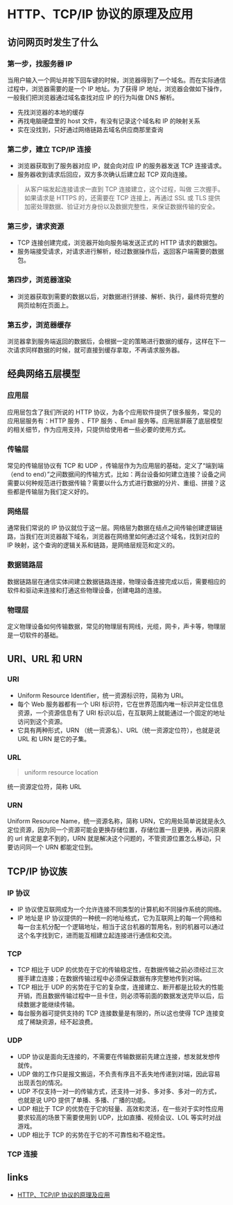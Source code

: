 # HTTP、TCP/IP 协议的原理及应用

## 访问网页时发生了什么

### 第一步，找服务器 IP

当用户输入一个网址并按下回车键的时候，浏览器得到了一个域名。而在实际通信过程中，浏览器需要的是一个 IP 地址。为了获得 IP 地址，浏览器会做如下操作，一般我们把浏览器通过域名查找对应 IP 的行为叫做 DNS 解析。

- 先找浏览器的本地的缓存
- 再找电脑硬盘里的 host 文件，有没有记录这个域名和 IP 的映射关系
- 实在没找到，只好通过网络链路去域名供应商那里查询

### 第二步，建立 TCP/IP 连接

- 浏览器获取到了服务器对应 IP，就会向对应 IP 的服务器发送 TCP 连接请求。
- 服务器收到请求后回应，双方多次确认后建立起 TCP 双向连接。

> 从客户端发起连接请求一直到 TCP 连接建立，这个过程，叫做 三次握手。
> 如果请求是 HTTPS 的，还需要在 TCP 连接上，再通过 SSL 或 TLS 提供加密处理数据、验证对方身份以及数据完整性，来保证数据传输的安全。

### 第三步，请求资源

- TCP 连接创建完成，浏览器开始向服务端发送正式的 HTTP 请求的数据包。
- 服务端接受请求，对请求进行解析，经过数据操作后，返回客户端需要的数据包。

### 第四步，浏览器渲染

- 浏览器获取到需要的数据以后，对数据进行拼接、解析、执行，最终将完整的网页绘制在页面上。

### 第五步，浏览器缓存

浏览器拿到服务端返回的数据后，会根据一定的策略进行数据的缓存，这样在下一次请求同样数据的时候，就可直接到缓存拿取，不再请求服务器。

## 经典网络五层模型

### 应用层

应用层包含了我们所说的 HTTP 协议，为各个应用软件提供了很多服务，常见的应用层服务有：HTTP 服务 、FTP 服务 、Email 服务等。应用层屏蔽了底层模型的相关细节，作为应用支持，只提供给使用者一些必要的使用方式。

### 传输层

常见的传输层协议有 TCP 和 UDP ，传输层作为为应用层的基础，定义了“端到端（end to end）”之间数据间的传输方式，比如：两台设备如何建立连接？设备之间需要以何种规范进行数据传输？需要以什么方式进行数据的分片、重组、拼接？这些都是传输层为我们定义好的。

### 网络层

通常我们常说的 IP 协议就位于这一层。网络层为数据在结点之间传输创建逻辑链路，当我们在浏览器敲下域名，浏览器在网络里如何通过这个域名，找到对应的 IP 映射，这个查询的逻辑关系和链路，是网络层规范和定义的。

### 数据链路层

数据链路层在通信实体间建立数据链路连接，物理设备连接完成以后，需要相应的软件和驱动来连接和打通这些物理设备，创建电路的连接。

### 物理层

定义物理设备如何传输数据，常见的物理层有网线，光缆，网卡，声卡等，物理层是一切软件的基础。

## URI、URL 和 URN

### URI

- Uniform Resource Identifier，统一资源标识符，简称为 URI。
- 每个 Web 服务器都有一个 URI 标识符，它在世界范围内唯一标识并定位信息资源，一个资源信息有了 URI 标识以后，在互联网上就能通过一个固定的地址访问到这个资源。
- 它具有两种形式，URN （统一资源名）、URL（统一资源定位符），也就是说 URL 和 URN 是它的子集。

### URL

> uniform resource location

统一资源定位符，简称 URL

### URN

Uniform Resource Name，统一资源名称，简称 URN，它的用处简单说就是永久定位资源，因为同一个资源可能会更换存储位置，存储位置一旦更换，再访问原来的 url 肯定是拿不到的，URN 就是解决这个问题的，不管资源位置怎么移动，只要访问同一个 URN 都能定位到。

## TCP/IP 协议族

### IP 协议

- IP 协议使互联网成为一个允许连接不同类型的计算机和不同操作系统的网络。
- IP 地址是 IP 协议提供的一种统一的地址格式，它为互联网上的每一个网络和每一台主机分配一个逻辑地址，相当于这台机器的暂用名，别的机器可以通过这个名字找到它，进而能互相建立起连接进行通信和交流。

### TCP

- TCP 相比于 UDP 的优势在于它的传输稳定性，在数据传输之前必须经过三次握手建立连接；在数据传输过程中必须保证数据有序完整地传到对端。
- TCP 相比于 UDP 的劣势在于它的复杂度，连接建立、断开都是比较大的性能开销，而且数据传输过程中一旦卡住，则必须等前面的数据发送完毕以后，后续数据才能继续传输。
- 每台服务器可提供支持的 TCP 连接数量是有限的，所以这也使得 TCP 连接变成了稀缺资源，经不起浪费。

### UDP

- UDP 协议是面向无连接的，不需要在传输数据前先建立连接，想发就发想传就传。
- UDP 做的工作只是报文搬运，不负责有序且不丢失地传递到对端，因此容易出现丢包的情况。
- UDP 不仅支持一对一的传输方式，还支持一对多、多对多、多对一的方式，也就是说 UPD 提供了单播、多播、广播的功能。
- UDP 相比于 TCP 的优势在于它的轻量、高效和灵活，在一些对于实时性应用要求较高的场景下需要使用到 UDP，比如直播、视频会议、LOL 等实时对战游戏。
- UDP 相比于 TCP 的劣势在于它的不可靠性和不稳定性。

### TCP 连接

## links

- [HTTP、TCP/IP 协议的原理及应用](https://juejin.im/post/5d75c116f265da03d9255dd1#heading-28)
